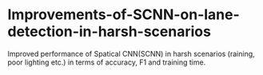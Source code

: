 # Improvements-of-SCNN-on-lane-detection-in-harsh-scenarios
Improved performance of Spatical CNN(SCNN) in harsh scenarios (raining, poor lighting etc.) in terms of accuracy, F1 and training time.
